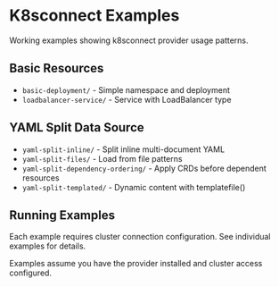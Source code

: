 # K8sconnect Examples

Working examples showing k8sconnect provider usage patterns.

## Basic Resources
- `basic-deployment/` - Simple namespace and deployment
- `loadbalancer-service/` - Service with LoadBalancer type

## YAML Split Data Source
- `yaml-split-inline/` - Split inline multi-document YAML
- `yaml-split-files/` - Load from file patterns
- `yaml-split-dependency-ordering/` - Apply CRDs before dependent resources  
- `yaml-split-templated/` - Dynamic content with templatefile()

## Running Examples

Each example requires cluster connection configuration. See individual examples for details.

Examples assume you have the provider installed and cluster access configured.

